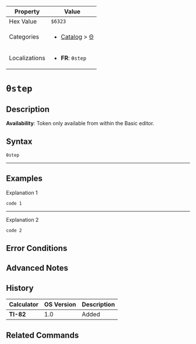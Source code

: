 | Property      | Value |
|---------------|-------|
| Hex Value     | `$6323`|
| Categories    | <ul><li>[Catalog](../categories/Catalog.md) > [Θ](../categories/Catalog.md#Θ)</li></ul> |
| Localizations | <ul><li><b>FR</b>: `θstep`</li></ul> |

# `θstep`

## Description



<b>Availability</b>: Token only available from within the Basic editor.

## Syntax
`θstep`

<hr>

## Examples

Explanation 1
```ti-basic
code 1
```
---
Explanation 2
```ti-basic
code 2
```

## Error Conditions


## Advanced Notes


## History
| Calculator | OS Version | Description |
|------------|------------|-------------|
| <b>TI-82</b> | 1.0 | Added

## Related Commands

    